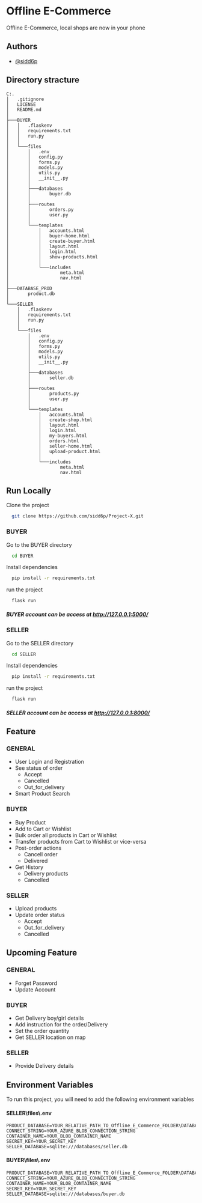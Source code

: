 
# Offline E-Commerce

Offline E-Commerce, local shops are now in your phone
## Authors

- [@sidd6p](https://github.com/sidd6p)


## Directory stracture
    C:.
    │   .gitignore
    │   LICENSE
    │   README.md
    │   
    ├───BUYER
    │   │   .flaskenv
    │   │   requirements.txt
    │   │   run.py
    │   │   
    │   └───files
    │       │   .env
    │       │   config.py
    │       │   forms.py
    │       │   models.py
    │       │   utils.py
    │       │   __init__.py
    │       │
    │       ├───databases
    │       │       buyer.db
    │       │
    │       ├───routes
    │       │       orders.py
    │       │       user.py
    │       │
    │       └───templates
    │           │   accounts.html
    │           │   buyer-home.html
    │           │   create-buyer.html
    │           │   layout.html
    │           │   login.html
    │           │   show-products.html
    │           │
    │           └───includes
    │                   meta.html
    │                   nav.html
    │
    ├───DATABASE_PROD
    │       product.db
    │
    └───SELLER
        │   .flaskenv
        │   requirements.txt
        │   run.py
        │
        └───files
            │   .env
            │   config.py
            │   forms.py
            │   models.py
            │   utils.py
            │   __init__.py
            │
            ├───databases
            │       seller.db
            │
            ├───routes
            │       products.py
            │       user.py
            │
            └───templates
                │   accounts.html
                │   create-shop.html
                │   layout.html
                │   login.html
                │   my-buyers.html
                │   orders.html
                │   seller-home.html
                │   upload-product.html
                │
                └───includes
                        meta.html
                        nav.html
## Run Locally

Clone the project

```bash
  git clone https://github.com/sidd6p/Project-X.git
```

### BUYER
Go to the BUYER directory

```bash
  cd BUYER
```

Install dependencies

```bash
  pip install -r requirements.txt
```

run the project

```bash
  flask run 
```

##### BUYER account can be access at http://127.0.0.1:5000/



### SELLER
Go to the SELLER directory

```bash
  cd SELLER
```

Install dependencies

```bash
  pip install -r requirements.txt
```

run the project

```bash
  flask run 
```


##### SELLER account can be access at http://127.0.0.1:8000/

## Feature

### GENERAL
- User Login and Registration
- See status of order
    - Accept
    - Cancelled
    - Out_for_delivery
- Smart Product Search

### BUYER
- Buy Product
- Add to Cart or Wishlist
- Bulk order all products in Cart or Wishlist
- Transfer products from Cart to Wishlist or vice-versa
- Post-order actions
    - Cancell order
    - Delivered
- Get History
    - Delivery products
    - Cancelled

### SELLER
- Upload products
- Update order status
   - Accept
   - Out_for_delivery
   - Cancelled
## Upcoming Feature

### GENERAL
- Forget Password
- Update Account

### BUYER
- Get Delivery boy/girl details
- Add instruction for the order/Delivery
- Set the order quantity
- Get SELLER location on map

### SELLER
- Provide Delivery details

## Environment Variables

To run this project, you will need to add the following environment variables

#### SELLER\files\\.env

```
PRODUCT_DATABASE=YOUR_RELATIVE_PATH_TO_Offline_E_Commerce_FOLDER\DATABASE_PROD\product.db
CONNECT_STRING=YOUR_AZURE_BLOB_CONNECTION_STRING
CONTAINER_NAME=YOUR_BLOB_CONTAINER_NAME
SECRET_KEY=YOUR_SECRET_KEY
SELLER_DATABASE=sqlite:///databases/seller.db
```


#### BUYER\files\\.env

```
PRODUCT_DATABASE=YOUR_RELATIVE_PATH_TO_Offline_E_Commerce_FOLDER\DATABASE_PROD\product.db
CONNECT_STRING=YOUR_AZURE_BLOB_CONNECTION_STRING
CONTAINER_NAME=YOUR_BLOB_CONTAINER_NAME
SECRET_KEY=YOUR_SECRET_KEY
SELLER_DATABASE=sqlite:///databases/buyer.db
```
